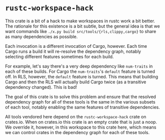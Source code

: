 # `rustc-workspace-hack`

This crate is a bit of a hack to make workspaces in rustc work a bit better.
The rationale for this existence is a bit subtle, but the general idea is that
we want commands like `./x.py build src/tools/{rls,clippy,cargo}` to share as
many dependencies as possible.

Each invocation is a different invocation of Cargo, however. Each time Cargo
runs a build it will re-resolve the dependency graph, notably selecting
different features sometimes for each build.

For example, let's say there's a very deep dependency like `num-traits` in each
of these builds. For Cargo the `num-traits`'s `default` feature is turned off.
In RLS, however, the `default` feature is turned. This means that building Cargo
and then the RLS will actually build Cargo twice (as a transitive dependency
changed). This is bad!

The goal of this crate is to solve this problem and ensure that the resolved
dependency graph for all of these tools is the same in the various subsets of
each tool, notably enabling the same features of transitive dependencies.

All tools vendored here depend on the `rustc-workspace-hack` crate on crates.io.
When on crates.io this crate is an empty crate that is just a noop. We override
it, however, in this workspace to this crate here, which means we can control
crates in the dependency graph for each of these tools.
